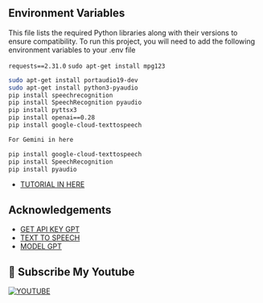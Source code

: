 
## Environment Variables
This file lists the required Python libraries along with their versions to ensure compatibility.
To run this project, you will need to add the following environment variables to your .env file


`requests==2.31.0`
`sudo apt-get install mpg123`
```bash
sudo apt-get install portaudio19-dev
sudo apt-get install python3-pyaudio
pip install speechrecognition
pip install SpeechRecognition pyaudio
pip install pyttsx3
pip install openai==0.28
pip install google-cloud-texttospeech

For Gemini in here
``````
```bash
pip install google-cloud-texttospeech
pip install SpeechRecognition
pip install pyaudio
``````
 - [TUTORIAL IN HERE ](https://www.youtube.com/watch?v=Sr4QnzyEeJ8)
## Acknowledgements

 - [GET API KEY GPT](https://platform.openai.com/docs/overview)
 - [TEXT TO SPEECH](https://platform.openai.com/docs/guides/text-to-speech)
 - [MODEL GPT](https://platform.openai.com/docs/models)


## 🔗 Subscribe My Youtube
[![YOUTUBE](https://img.shields.io/badge/my_portfolio-000?style=for-the-badge&logo=ko-fi&logoColor=white)](https://www.youtube.com/@CHYAILYA)
